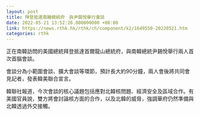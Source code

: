 ```yaml
---
layout: post
title: 拜登抵達南韓總統府　與尹錫悅舉行會談
date: 2022-05-21 13:52:26.000000000 +08:00
link: https://news.rthk.hk/rthk/ch/component/k2/1649550-20220521.htm
categories: rthk
---
```


正在南韓訪問的美國總統拜登抵達首爾龍山總統府，與南韓總統尹錫悅舉行兩人首次首腦會談。

會談分為小範圍會談、擴大會談等環節，預計長大約90分鐘，兩人會後將共同會見記者，發表韓美聯合宣言。

韓聯社報道，今次會談的核心議題包括應對北韓核問題、經濟安全及區域合作。有美國官員說，雙方將會討論核方面的合作，以及北韓的威脅，強調華府仍然準備與北韓透過外交接觸。
